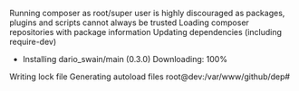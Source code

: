 Running composer as root/super user is highly discouraged as packages, plugins and scripts cannot always be trusted
Loading composer repositories with package information
Updating dependencies (including require-dev)
  - Installing dario_swain/main (0.3.0)
    Downloading: 100%

Writing lock file
Generating autoload files
root@dev:/var/www/github/dep#
